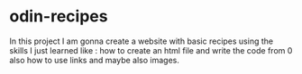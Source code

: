 # odin-recipes
In this project I am gonna create a website with basic recipes using the skills I just learned like : how to create an html file and write the code from 0 also how to use links and maybe also images.
